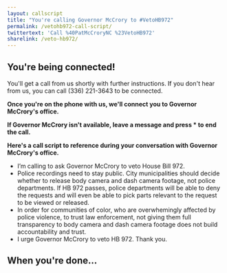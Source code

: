 ```yaml
---
layout: callscript
title: "You're calling Governor McCrory to #VetoHB972"
permalink: /vetohb972-call-script/
twittertext: 'Call %40PatMcCroryNC %23VetoHB972'
sharelink: /veto-hb972/
---
```

## You're being connected!

You'll get a call from us shortly with further instructions. If you don't hear from us, you can call (336) 221-3643 to be connected.

<strong> Once you're on the phone with us, we'll connect you to Governor McCrory's office.</strong>

<strong>If Governor McCrory isn't available, leave a message and press * to end the call. </strong>

__Here's a call script to reference during your conversation with Governor McCrory's office.__

<div class="featurebox">
<ul class="script">
<li>I’m calling to ask Governor McCrory to veto House Bill 972.</li>
<li>Police recordings need to stay public. City municipalities should decide whether to release body camera and dash camera footage, not police departments. If HB 972 passes, police departments will be able to deny the requests and will even be able to pick parts relevant to the request to be viewed or released.</li>
<li>In order for communities of color, who are overwhemingly affected by police violence, to trust law enforcement, not giving them full transparency to body camera and dash camera footage does not build accountability and trust.</li>
<li>I urge Governor McCrory to veto HB 972. Thank you.
</li></ul>
</div>

## When you're done...